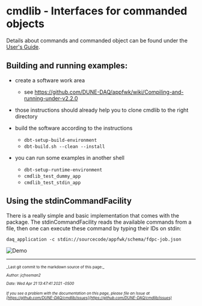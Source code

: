 # cmdlib - Interfaces for commanded objects
Details about commands and commanded object can be found under the [User's Guide](User-Guide.md).

## Building and running examples:


* create a software work area
    * see https://github.com/DUNE-DAQ/appfwk/wiki/Compiling-and-running-under-v2.2.0

* those instructions should already help you to clone cmdlib to the right directory

* build the software according to the instructions
    * `dbt-setup-build-environment`
    * `dbt-build.sh --clean --install`

* you can run some examples in another shell
    * `dbt-setup-runtime-environment`
    * `cmdlib_test_dummy_app`
    * `cmdlib_test_stdin_app`

## Using the stdinCommandFacility
There is a really simple and basic implementation that comes with the package.
The stdinCommandFacility reads the available commands from a file, then one can
execute these command by typing their IDs on stdin:

    daq_application -c stdin://sourcecode/appfwk/schema/fdpc-job.json

![Demo](https://cernbox.cern.ch/index.php/s/BxvvU0PlPuyHjla/download)

-----

<font size="1">
_Last git commit to the markdown source of this page:_


_Author: jcfreeman2_

_Date: Wed Apr 21 13:47:41 2021 -0500_

_If you see a problem with the documentation on this page, please file an Issue at [https://github.com/DUNE-DAQ/cmdlib/issues](https://github.com/DUNE-DAQ/cmdlib/issues)_
</font>
